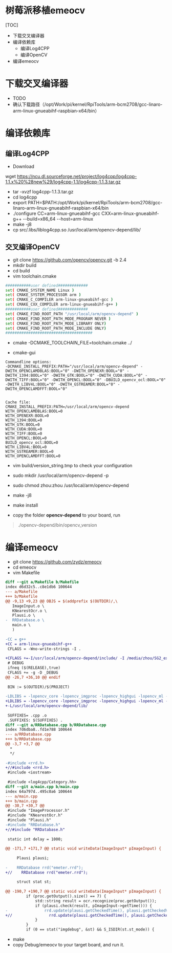 树莓派移植emeocv
====
[TOC]
- 下载交叉编译器
- 编译依赖库
	- 编译Log4CPP
	- 编译OpenCV
- 编译emeocv

# 下载交叉编译器
- TODO 
- 确认下载路径（/opt/Work/pi/kernel/RpiTools/arm-bcm2708/gcc-linaro-arm-linux-gnueabihf-raspbian-x64/bin）



# 编译依赖库
## 编译Log4CPP

- Download
 > 
wget https://ncu.dl.sourceforge.net/project/log4cpp/log4cpp-1.1.x%20%28new%29/log4cpp-1.1/log4cpp-1.1.3.tar.gz
- tar -xvzf log4cpp-1.1.3.tar.gz
- cd log4cpp
- export PATH=$PATH:/opt/Work/pi/kernel/RpiTools/arm-bcm2708/gcc-linaro-arm-linux-gnueabihf-raspbian-x64/bin
- ./configure CC=arm-linux-gnueabihf-gcc CXX=arm-linux-gnueabihf-g++ --build=x86_64 --host=arm-linux 
- make -j8
- cp src/.libs/liblog4cpp.so /usr/local/arm/opencv-depend/lib/

## 交叉编译OpenCV 

- git clone https://github.com/opencv/opencv.git -b 2.4
- mkdir build
- cd build
- vim toolchain.cmake
``` bash
###########user defined#############
set( CMAKE_SYSTEM_NAME Linux )
set( CMAKE_SYSTEM_PROCESSOR arm )
set( CMAKE_C_COMPILER arm-linux-gnueabihf-gcc )
set( CMAKE_CXX_COMPILER arm-linux-gnueabihf-g++ )
###########user defined#############
set( CMAKE_FIND_ROOT_PATH "/usr/local/arm/opencv-depend" )
set( CMAKE_FIND_ROOT_PATH_MODE_PROGRAM NEVER )
set( CMAKE_FIND_ROOT_PATH_MODE_LIBRARY ONLY)
set( CMAKE_FIND_ROOT_PATH_MODE_INCLUDE ONLY)
######################################
```

- cmake -DCMAKE_TOOLCHAIN_FILE=toolchain.cmake ../

- cmake-gui

``` 
Commandline options:
-DCMAKE_INSTALL_PREFIX:PATH="/usr/local/arm/opencv-depend" -DWITH_OPENCLAMDBLAS:BOOL="0" -DWITH_OPENEXR:BOOL="0" -DWITH_1394:BOOL="0" -DWITH_GTK:BOOL="0" -DWITH_CUDA:BOOL="0" -DWITH_TIFF:BOOL="0" -DWITH_OPENCL:BOOL="0" -DBUILD_opencv_ocl:BOOL="0" -DWITH_LIBV4L:BOOL="0" -DWITH_GSTREAMER:BOOL="0" -DWITH_OPENCLAMDFFT:BOOL="0" 


Cache file:
CMAKE_INSTALL_PREFIX:PATH=/usr/local/arm/opencv-depend
WITH_OPENCLAMDBLAS:BOOL=0
WITH_OPENEXR:BOOL=0
WITH_1394:BOOL=0
WITH_GTK:BOOL=0
WITH_CUDA:BOOL=0
WITH_TIFF:BOOL=0
WITH_OPENCL:BOOL=0
BUILD_opencv_ocl:BOOL=0
WITH_LIBV4L:BOOL=0
WITH_GSTREAMER:BOOL=0
WITH_OPENCLAMDFFT:BOOL=0
```

- vim build/version_string.tmp  to check your configuration

- sudo mkdir /usr/local/arm/opencv-depend -p
- sudo chmod zhou:zhou /usr/local/arm/opencv-depend
- make -j8
- make install

- copy the folder **opencv-depend** to your board, run 
>  ./opencv-depend/bin/opencv_version

# 编译emeocv
- git clone https://github.com/zydz/emeocv
- cd emeocv
- vim Makefile

``` patch 
diff --git a/Makefile b/Makefile
index d6d32c5..c8e1db6 100644
--- a/Makefile
+++ b/Makefile
@@ -9,13 +9,23 @@ OBJS = $(addprefix $(OUTDIR)/,\
   ImageInput.o \
   KNearestOcr.o \
   Plausi.o \
-  RRDatabase.o \
   main.o \
   )
 
-CC = g++
+CC = arm-linux-gnueabihf-g++
 CFLAGS = -Wno-write-strings -I .
 
+CFLAGS +=-I/usr/local/arm/opencv-depend/include/ -I /media/zhou/SG2_ext4/ML/rrdtools/log4cpp/include
 # DEBUG
 ifneq ($(RELEASE),true)
 CFLAGS += -g -D _DEBUG
@@ -26,7 +36,10 @@ endif
 
 BIN := $(OUTDIR)/$(PROJECT)
 
-LDLIBS = -lopencv_core -lopencv_imgproc -lopencv_highgui -lopencv_ml -lrrd -llog4cpp
+LDLIBS = -lopencv_core -lopencv_imgproc -lopencv_highgui -lopencv_ml -llog4cpp \
+-L/usr/local/arm/opencv-depend/lib/
 
 SUFFIXES= .cpp .o
 .SUFFIXES: $(SUFFIXES) .
diff --git a/RRDatabase.cpp b/RRDatabase.cpp
index 7d6dba8..fd1e788 100644
--- a/RRDatabase.cpp
+++ b/RRDatabase.cpp
@@ -3,7 +3,7 @@
  *
  */
 
-#include <rrd.h>
+//#include <rrd.h>
 #include <iostream>
 
 #include <log4cpp/Category.hh>
diff --git a/main.cpp b/main.cpp
index 64a797d..495c0a6 100644
--- a/main.cpp
+++ b/main.cpp
@@ -30,7 +30,7 @@
 #include "ImageProcessor.h"
 #include "KNearestOcr.h"
 #include "Plausi.h"
-#include "RRDatabase.h"
+//#include "RRDatabase.h"
 
 static int delay = 1000;
 
@@ -171,7 +171,7 @@ static void writeData(ImageInput* pImageInput) {
 
     Plausi plausi;
 
-    RRDatabase rrd("emeter.rrd");
+//    RRDatabase rrd("emeter.rrd");
 
     struct stat st;
 
@@ -190,7 +190,7 @@ static void writeData(ImageInput* pImageInput) {
         if (proc.getOutput().size() == 7) {
             std::string result = ocr.recognize(proc.getOutput());
             if (plausi.check(result, pImageInput->getTime())) {
-                rrd.update(plausi.getCheckedTime(), plausi.getCheckedValue());
+//                rrd.update(plausi.getCheckedTime(), plausi.getCheckedValue());
             }
         }
         if (0 == stat("imgdebug", &st) && S_ISDIR(st.st_mode)) {

```

- make
- copy Debug/emeocv to your target board, and run it. 